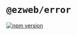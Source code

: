 # `@ezweb/error`
[![npm version](https://badge.fury.io/js/@ezweb%2Ferror.svg)](https://badge.fury.io/js/@ezweb%2Ferror)
